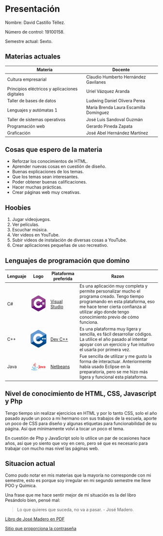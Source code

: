 # **Presentación**
Nombre: David Castillo Téllez.

Número de control: 19100158.

Semestre actual: Sexto.

## **Materias actuales**
Materia | Docente
|--|--|
 Cultura empresarial | Claudio Humberto Hernández Gavilanes |
 Principios eléctricos y aplicaciones digitales | Uriel Vázquez Aranda | 
 Taller de bases de datos | Ludwing Daniel Olivera Perea |
Lenguajes y autómatas 1 | María Brenda Laura Escamilla Domínguez
Taller de sistemas operativos | José Luis Sandoval Guzmán
Programación web | Gerardo Pineda Zapata
Graficación | José Abel Hernández Martínez

## **Cosas que espero de la materia**
- Reforzar los conocimientos de HTML.
- Aprender nuevas cosas en cuestión de diseño.
- Buenas explicaciones de los temas.
- Que los temas sean interesantes.
- Poder obtener buenas calificaciones.
- Hacer muchas prácticas.
- Crear páginas web muy creativas.


## **Hoobies**
1. Jugar videojuegos.
2. Ver películas.
3. Escuchar música.
4. Ver videos en YouTube.
5. Subir videos de instalación de diversas cosas a YouTube.
6. Crear aplicaciones pequeñas de uso recreativo.


## **Lenguajes de programación que domino**
Lenguaje | Logo | Plataforma preferida | Razon |
|--|--|--|--|
|C#|![LogoC#](../CSHARP.png)|[Visual Studio](https://visualstudio.microsoft.com/es/)| Es una aplicación muy completa y permite personalizar mucho el programa creado. Tengo tiempo programando en esta plataforma, eso me hace tener cierta confianza al utilizar algo donde tengo conocimiento previo de cómo funciona.
|C++|![LogoC++](../C++.png)|[Dev C++](https://www.bloodshed.net/)| Es una plataforma muy ligera y sencilla, es fácil desarrollar códigos. La utilice el año pasado al intentar apoyar con un ejercicio y fue intuitivo el usarla por primera vez.
|Java|![LogoJAVA](../Java.png)|[Netbeans](https://netbeans.apache.org/download/index.html)|Fue sencilla de utilizar y me gusto la forma de interactuar. Anteriormente había usado Eclipse en la preparatoria, pero se me hizo más ligera y funcional esta plataforma.

## **Nivel de conocimiento de HTML, CSS, Javascript y Php**
Tengo tiempo sin realizar ejercicios en HTML y por lo tanto CSS, solo el año pasado ayude un poco a mi hermano con sus trabajos de la escuela, aporte un poco de CSS para diseño y algunas etiquetas para funcionabilidad de su página. Así que mínimamente volví a tocar un poco el tema.

En cuestión de Php y JavaScript solo lo utilice un par de ocasiones hace años, así que yo siento que voy en cero, pero sé que es necesario para trabajar con mucho mas nivel las páginas web.

## **Situacion actual**
Como pudo notar en mis materias que la mayoría no corresponde con mi semestre, esto es porque soy irregular en mi segundo semestre me lleve POO y Química. 

Una frase que me hace sentir mejor de mi situación es la del libro Pesándolo bien, pensé mal:

>Lo que quieres que suceda, no va a pasar. - José Madero.

[Libro de José Madero en PDF](https://mega.nz/file/eMpDnIjR#T-i5FR_S7ci4gDrCldNoLqZlNhog4SrDJHwvAnbvlmY)

[Sitio que proporciona la contraseña](https://pxndxpxrxtodos.blogspot.com/2016/09/Pensandolo-Bien-Pense-Mal-Jose-Madero-PP.html)